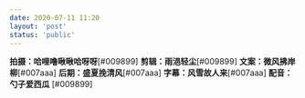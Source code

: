 ```yaml
---
date: 2020-07-11 11:20
layout: 'post'
status: 'public'
---
```


**拍摄：哈哩噜啾啾哈呀呀**[#009899]
**剪辑：雨浥轻尘**[#009899]
**文案：微风拂岸柳**[#007aaa]
**后期：盛夏挽清风**[#007aaa]
**字幕：风雪故人来**[#007aaa]
**配音：勺子爱西瓜** [#009899]